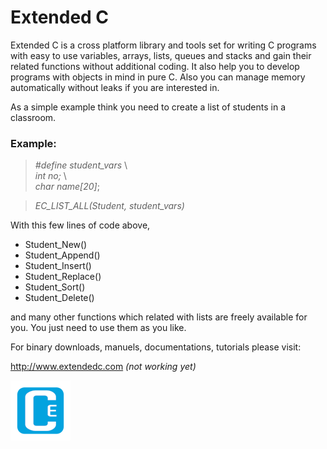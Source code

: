 # Extended C  

Extended C is a cross platform library and tools set for writing C programs with easy to use variables, arrays, lists, queues and stacks and gain their related functions without additional coding. It also help you to develop programs with objects in mind in pure C. Also you can manage memory automatically without leaks if you are interested in.

As a simple example think you need to create a list of students in a classroom.

### Example:  

>*\#define student_vars* \  
    *int     no;*     \  
    *char   name[20]*;  

>*EC_LIST_ALL(Student, student_vars)*  


With this few lines of code above,  

- Student_New()  
- Student_Append()  
- Student_Insert()  
- Student_Replace()  
- Student_Sort()  
- Student_Delete()  

and many other functions which related with lists are freely available for you. You just need to use them as you like.  

For binary downloads, manuels, documentations, tutorials please visit:  

<http://www.extendedc.com> *(not working yet)*  

![Logo, Extended C logo ](share/icons/ec96.png)






